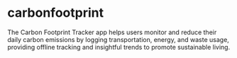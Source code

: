 # carbonfootprint
The Carbon Footprint Tracker app helps users monitor and reduce their daily carbon emissions by logging transportation, energy, and waste usage, providing offline tracking and insightful trends to promote sustainable living.
